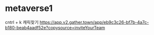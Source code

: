 # metaverse1

cntrl + k 캐릭찾기
https://app.v2.gather.town/app/eb9c3c26-bf7b-4a7c-b180-beab4aadf52e?copysource=inviteYourTeam
